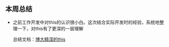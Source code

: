 ## 本周总结

- 之前工作开发中对this的认识很小白。这次结合实际开发时的经验，系统地整理一下，对this有了更深的一层理解

  总结文档：[博大精深的this](http://annhuang.cn/2018/02/11/%E5%8D%9A%E5%A4%A7%E7%B2%BE%E6%B7%B1%E7%9A%84this/#more)
